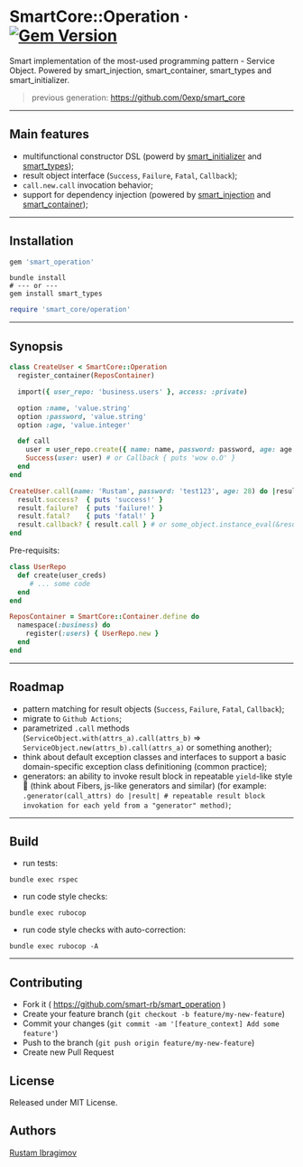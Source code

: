 # SmartCore::Operation &middot; [![Gem Version](https://badge.fury.io/rb/smart_operation.svg)](https://badge.fury.io/rb/smart_operation)

Smart implementation of the most-used programming pattern - Service Object. Powered by smart_injection, smart_container, smart_types and smart_initializer.

> previous generation: https://github.com/0exp/smart_core

---

## Main features

- multifunctional constructor DSL (powerd by [smart_initializer](https://github.com/smart-rb/smart_initializer) and [smart_types](https://github.com/smart-rb/smart_types));
- result object interface (`Success`, `Failure`, `Fatal`, `Callback`);
- `call.new.call` invocation behavior;
- support for dependency injection (powered by [smart_injection](https://github.com/smart-rb/smart_injection) and [smart_container](https://github.com/smart-rb/smart_container));

---

## Installation

```ruby
gem 'smart_operation'
```

```shell
bundle install
# --- or ---
gem install smart_types
```

```ruby
require 'smart_core/operation'
```

---

## Synopsis

```ruby
class CreateUser < SmartCore::Operation
  register_container(ReposContainer)

  import({ user_repo: 'business.users' }, access: :private)

  option :name, 'value.string'
  option :password, 'value.string'
  option :age, 'value.integer'

  def call
    user = user_repo.create({ name: name, password: password, age: age })
    Success(user: user) # or Callback { puts 'wow o.O' }
  end
end

CreateUser.call(name: 'Rustam', password: 'test123', age: 28) do |result|
  result.success?  { puts 'success!' }
  result.failure?  { puts 'failure!' }
  result.fatal?    { puts 'fatal!' }
  result.callback? { result.call } # or some_object.instance_eval(&result.callback)
end
```

Pre-requisits:

```ruby
class UserRepo
  def create(user_creds)
     # ... some code
  end
end

ReposContainer = SmartCore::Container.define do
  namespace(:business) do
    register(:users) { UserRepo.new }
  end
end
```

---

## Roadmap

- pattern matching for result objects (`Success`, `Failure`, `Fatal`, `Callback`);
- migrate to `Github Actions`;
- parametrized `.call` methods (`ServiceObject.with(attrs_a).call(attrs_b)` => `ServiceObject.new(attrs_b).call(attrs_a)` or something another);
- think about default exception classes and interfaces to support a basic domain-specific exception class definitioning (common practice);
- generators: an ability to invoke result block in repeatable `yield`-like style :thinking: (think about Fibers, js-like generators and similar) (for example: `.generator(call_attrs) do |result| # repeatable result block invokation for each yeld from a "generator" method)`;

---

## Build

- run tests:

```shell
bundle exec rspec
```

- run code style checks:

```shell
bundle exec rubocop
```

- run code style checks with auto-correction:

```shell
bundle exec rubocop -A
```

---

## Contributing

- Fork it ( https://github.com/smart-rb/smart_operation )
- Create your feature branch (`git checkout -b feature/my-new-feature`)
- Commit your changes (`git commit -am '[feature_context] Add some feature'`)
- Push to the branch (`git push origin feature/my-new-feature`)
- Create new Pull Request

## License

Released under MIT License.

## Authors

[Rustam Ibragimov](https://github.com/0exp)
